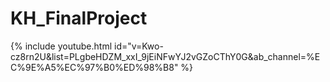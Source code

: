 # KH_FinalProject
 {% include youtube.html id="v=Kwo-cz8rn2U&list=PLgbeHDZM_xxI_9jEiNFwYJ2vGZoCThY0G&ab_channel=%EC%9E%A5%EC%97%B0%ED%98%B8" %}  
